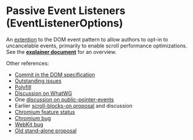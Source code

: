 # Passive Event Listeners (EventListenerOptions)
An [extention](https://dom.spec.whatwg.org/#dictdef-eventlisteneroptions) to the DOM event pattern to allow authors to opt-in to uncancelable events, primarily to enable scroll performance optimizations.  See the [**explainer document**](https://github.com/RByers/EventListenerOptions/blob/gh-pages/explainer.md) for an overview.

Other references:
 * [Commit in the DOM specification](https://github.com/whatwg/dom/commit/253a21b8e78e37447c47983916a7cf39c4f6a3c5)
 * [Outstanding issues](https://github.com/RByers/EventListenerOptions/issues?q=is%3Aissue)
 * [Polyfill](https://github.com/dtapuska/async_event_polyfill)
 * [Discussion on WhatWG](https://lists.w3.org/Archives/Public/public-whatwg-archive/2015Jul/0018.html)
 * One [discussion on public-pointer-events](https://lists.w3.org/Archives/Public/public-pointer-events/2015AprJun/0042.html)
 * Earlier [scroll-blocks-on proposal](https://docs.google.com/document/d/1aOQRw76C0enLBd0mCG_-IM6bso7DxXwvqTiRWgNdTn8/edit#heading=h.wi06xpj70hhd) and discussion
 * [Chromium feature status](https://www.chromestatus.com/features/5718574840676352)
 * [Chromium bug](https://code.google.com/p/chromium/issues/detail?id=489802)
 * [WebKit bug](https://bugs.webkit.org/show_bug.cgi?id=149466)
 * [Old stand-alone proposal](https://rbyers.github.io/EventListenerOptions/EventListenerOptions.html)
